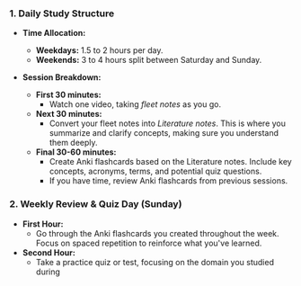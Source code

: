 ### **1. Daily Study Structure**

- **Time Allocation:**
    
    - **Weekdays:** 1.5 to 2 hours per day.
    - **Weekends:** 3 to 4 hours split between Saturday and Sunday.
- **Session Breakdown:**
    
    - **First 30 minutes:**
        - Watch one video, taking _fleet notes_ as you go.
    - **Next 30 minutes:**
        - Convert your fleet notes into _Literature notes_. This is where you summarize and clarify concepts, making sure you understand them deeply.
    - **Final 30-60 minutes:**
        - Create Anki flashcards based on the Literature notes. Include key concepts, acronyms, terms, and potential quiz questions.
        - If you have time, review Anki flashcards from previous sessions.

### **2. Weekly Review & Quiz Day (Sunday)**

- **First Hour:**
    - Go through the Anki flashcards you created throughout the week. Focus on spaced repetition to reinforce what you've learned.
- **Second Hour:**
    - Take a practice quiz or test, focusing on the domain you studied during